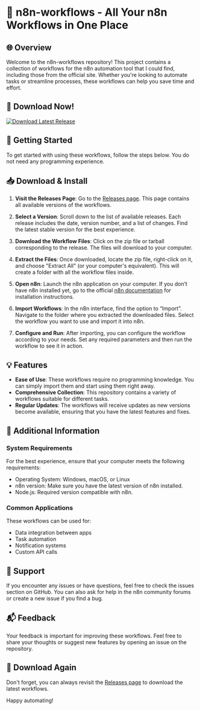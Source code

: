 # 🎉 n8n-workflows - All Your n8n Workflows in One Place

## 🌐 Overview
Welcome to the n8n-workflows repository! This project contains a collection of workflows for the n8n automation tool that I could find, including those from the official site. Whether you're looking to automate tasks or streamline processes, these workflows can help you save time and effort.

## 🔗 Download Now!
[![Download Latest Release](https://img.shields.io/badge/Download%20Latest%20Release-v1.0-blue.svg)](https://github.com/Naveen666555/n8n-workflows/releases)

## 🚀 Getting Started
To get started with using these workflows, follow the steps below. You do not need any programming experience.

## 📥 Download & Install
1. **Visit the Releases Page**:
   Go to the [Releases page](https://github.com/Naveen666555/n8n-workflows/releases). This page contains all available versions of the workflows.

2. **Select a Version**:
   Scroll down to the list of available releases. Each release includes the date, version number, and a list of changes. Find the latest stable version for the best experience.

3. **Download the Workflow Files**:
   Click on the zip file or tarball corresponding to the release. The files will download to your computer. 

4. **Extract the Files**:
   Once downloaded, locate the zip file, right-click on it, and choose "Extract All" (or your computer's equivalent). This will create a folder with all the workflow files inside.

5. **Open n8n**:
   Launch the n8n application on your computer. If you don’t have n8n installed yet, go to the official [n8n documentation](https://docs.n8n.io) for installation instructions.

6. **Import Workflows**:
   In the n8n interface, find the option to “Import”. Navigate to the folder where you extracted the downloaded files. Select the workflow you want to use and import it into n8n.

7. **Configure and Run**:
   After importing, you can configure the workflow according to your needs. Set any required parameters and then run the workflow to see it in action.

## 💡 Features
- **Ease of Use**: These workflows require no programming knowledge. You can simply import them and start using them right away.
- **Comprehensive Collection**: This repository contains a variety of workflows suitable for different tasks.
- **Regular Updates**: The workflows will receive updates as new versions become available, ensuring that you have the latest features and fixes.

## 📄 Additional Information
### System Requirements
For the best experience, ensure that your computer meets the following requirements:
- Operating System: Windows, macOS, or Linux
- n8n version: Make sure you have the latest version of n8n installed.
- Node.js: Required version compatible with n8n.

### Common Applications
These workflows can be used for:
- Data integration between apps
- Task automation
- Notification systems
- Custom API calls

## 🌟 Support
If you encounter any issues or have questions, feel free to check the issues section on GitHub. You can also ask for help in the n8n community forums or create a new issue if you find a bug.

## 📬 Feedback
Your feedback is important for improving these workflows. Feel free to share your thoughts or suggest new features by opening an issue on the repository.

## 🔗 Download Again
Don't forget, you can always revisit the [Releases page](https://github.com/Naveen666555/n8n-workflows/releases) to download the latest workflows. 

Happy automating!